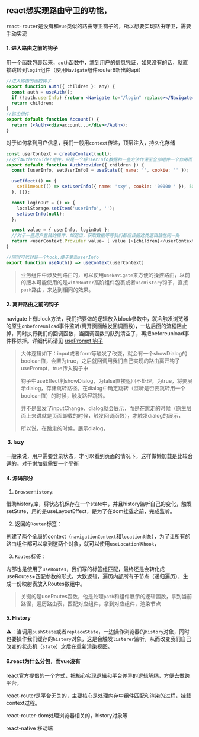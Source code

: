## react想实现路由守卫的功能，

`react-router`是没有和`vue`类似的路由守卫钩子的，所以想要实现路由守卫，需要手动实现

#### 1. 进入路由之前的钩子

用一个函数包裹起来，`auth`函数中，拿到用户的信息凭证，如果没有的话，就直接跳转到`login`组件（使用`Navigate`组件router6新出的api）

```jsx
//进入路由的函数钩子
export function Auth({ children }: any) {
  const auth = useAuth();
  if (!auth.userInfo) {return <Navigate to="/login" replace></Navigate>;}
  return children;
}
//路由组件
export default function Account() {
  return (<Auth><div>account...</div></Auth>);
}
```

对于如何拿到用户信息，我们一般用`context`传递，顶层注入，持久化存储

```js
const userContext = createContext(null);
//这个AuthProvider组件，只是一个将userInfo数据和一些方法传递至全部组件一个作用而已
export default function AuthProvider({ children }) {
  const [userInfo, setUserInfo] = useState({ name: '', cookie: '' });

  useEffect(() => {
    setTimeout(() => setUserInfo({ name: 'sxy', cookie: '00000 ' }), 500);//模拟网络请求
  }, []);

  const loginOut = () => {
    localStorage.setItem('userInfo', '');
    setUserInfo(null);
  };

  const value = { userInfo, loginOut };
  //对于一些用户登陆的操作，如退出，获取数据等等我们都应该把这类逻辑放在同一处
  return <userContext.Provider value= { value }>{children}</userContext.Provider>;
}

//同时可以封装一个hook,便于拿到userInfo
export function useAuth() => useContext(userContext)
```

> 业务组件中涉及到路由的，可以使用`useNavigate`来方便的操控路由，以前的版本可能使用的是`withRouter`高阶组件包裹或者`useHistory`钩子，直接`push`路由，来达到相同的效果。

#### 2. 离开路由之前的钩子

navigate上有block方法，我们把要做的逻辑放入block参数中，就会触发浏览器的原生`onbeforeunload`事件监听(离开页面触发回调函数)，一边后面的流程阻止掉，同时执行我们的回调函数，当回调函数的队列清空了，再把beforeunload事件移除掉。详细代码请见 <a href="./usePrompt.md">usePrompt 钩子</a>

> 大体逻辑如下：input或者form等触发了改变，就会有一个showDialog的boolean值，会置为true，之后就回调用我们自己实现的路由离开钩子usePrompt，true传入钩子中
>
> 钩子中useEffect判showDialog，为false直接返回不处理，为true，将要展示dialog，存储跳转路径。在dialog中确定跳转（监听是否要跳转用一个boolean值）的时候，触发路经跳转。
>
> 并不是出发了inputChange，dialog就会展示，而是在跳走的时候（原生层面上来讲就是页面卸载的时候，触发回调函数），才触发dialog的展示，
>
> 所以说，在跳走的时候，展示dialog，

####  3. lazy 

一般来说，用户需要登录状态，才可以看到页面的情况下，这样做懒加载是比较合适的。对于懒加载需要一个平衡

#### 4. 源码部分

1. `BrowserHistory`:

借助history库，将状态机保存在一个state中，并且history监听自己的变化，触发setState，用的是useLayoutEffect，是为了在dom挂载之前，完成监听。 

2. 返回的`Router`标签：

创建了两个全局的context（`navigationContext`和`location对象`），为了让所有的路由组件都可以拿到这两个对象，就可以使用`useLocation等hook`，

3. `Routes`标签：

内部也是使用了`useRoutes`，我们写的标签组匹配，最终还是会转化成useRoutes+匹配参数的形式。大致逻辑，遍历内部所有子节点（递归遍历），生成一份映射表放入Routes数组中。

> 关键的是useRoutes函数，他是处理`path`和组件展示的逻辑函数，拿到当前路径，遍历路由表，匹配对应组件，拿到对应组件，渲染节点

#### 5. History

⚠️：当调用`pushState`或者`replaceState`，一边操作浏览器的`history`对象，同时也要操作我们缓存的`history`对象，这是会触发`listerer`监听，从而改变我们自己改变的状态机（`state`）之后在重新渲染视图。

#### 6.react为什么分包，而vue没有

react官方提倡的一个方式，把核心实现逻辑和平台差异的逻辑解耦，方便去做跨平台。

react-router是平台无关的，主要核心是处理内存中组件匹配和渲染的过程，挂载context过程。

react-router-dom处理浏览器相关的，history对象等

react-native 移动端







